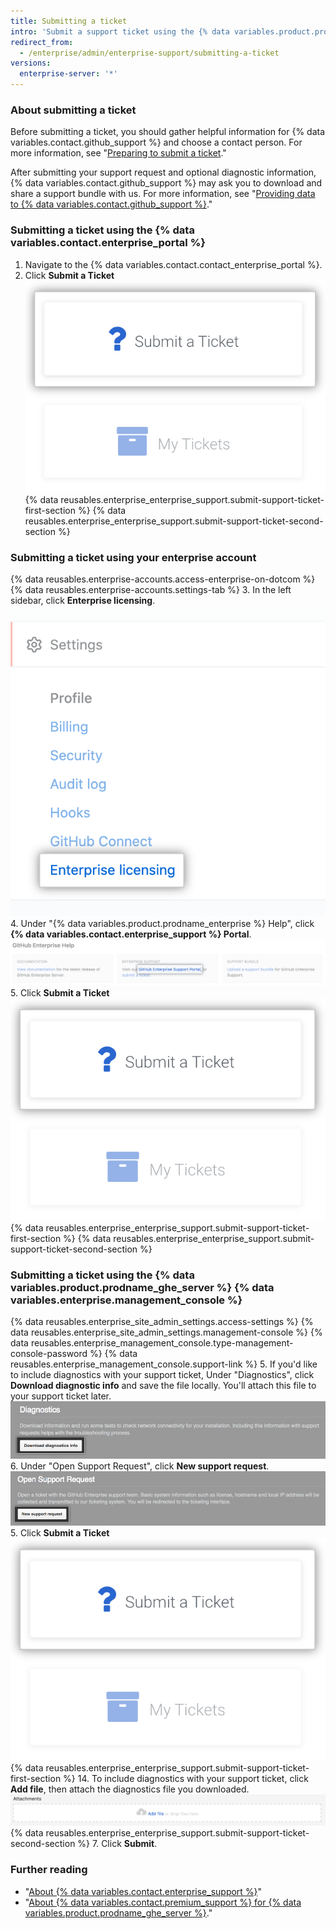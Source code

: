 ```yaml
---
title: Submitting a ticket
intro: 'Submit a support ticket using the {% data variables.product.prodname_ghe_server %} {% data variables.enterprise.management_console %} or the support portal. You can mark a ticket as urgent when your {% data variables.product.prodname_ghe_server %} production system is down or in an unusable state.'
redirect_from:
  - /enterprise/admin/enterprise-support/submitting-a-ticket
versions:
  enterprise-server: '*'
---
```


### About submitting a ticket

Before submitting a ticket, you should gather helpful information for {% data variables.contact.github_support %} and choose a contact person. For more information, see "[Preparing to submit a ticket](/enterprise/admin/guides/enterprise-support/preparing-to-submit-a-ticket)."

After submitting your support request and optional diagnostic information, {% data variables.contact.github_support %} may ask you to download and share a support bundle with us. For more information, see "[Providing data to {% data variables.contact.github_support %}](/enterprise/admin/guides/enterprise-support/providing-data-to-github-support)."

### Submitting a ticket using the {% data variables.contact.enterprise_portal %}

1. Navigate to the {% data variables.contact.contact_enterprise_portal %}.
5. Click **Submit a Ticket**
  ![Submit a ticket to Enterprise Support team](/assets/images/enterprise/support/submit-ticket-button.png)
{% data reusables.enterprise_enterprise_support.submit-support-ticket-first-section %}
{% data reusables.enterprise_enterprise_support.submit-support-ticket-second-section %}

### Submitting a ticket using your enterprise account

{% data reusables.enterprise-accounts.access-enterprise-on-dotcom %}
{% data reusables.enterprise-accounts.settings-tab %}
3. In the left sidebar, click **Enterprise licensing**.
  !["Enterprise licensing" tab in the enterprise account settings sidebar](/assets/images/help/enterprises/enterprise-licensing-tab.png)
4. Under "{% data variables.product.prodname_enterprise %} Help", click **{% data variables.contact.enterprise_support %} Portal**.
  ![Link to navigate to Enterprise support site](/assets/images/enterprise/support/enterprise-support-link.png)
5. Click **Submit a Ticket**
  ![Submit a ticket to Enterprise Support team](/assets/images/enterprise/support/submit-ticket-button.png)
{% data reusables.enterprise_enterprise_support.submit-support-ticket-first-section %}
{% data reusables.enterprise_enterprise_support.submit-support-ticket-second-section %}

### Submitting a ticket using the {% data variables.product.prodname_ghe_server %} {% data variables.enterprise.management_console %}

{% data reusables.enterprise_site_admin_settings.access-settings %}
{% data reusables.enterprise_site_admin_settings.management-console %}
{% data reusables.enterprise_management_console.type-management-console-password %}
{% data reusables.enterprise_management_console.support-link %}
5. If you'd like to include diagnostics with your support ticket, Under "Diagnostics", click **Download diagnostic info** and save the file locally. You'll attach this file to your support ticket later.
  ![Button to download diagnostics info](/assets/images/enterprise/support/download-diagnostics-info-button.png)
6. Under "Open Support Request", click **New support request**.
  ![Button to open a support request](/assets/images/enterprise/management-console/open-support-request.png)
5. Click **Submit a Ticket**
  ![Submit a ticket to Enterprise Support team](/assets/images/enterprise/support/submit-ticket-button.png)
{% data reusables.enterprise_enterprise_support.submit-support-ticket-first-section %}
14. To include diagnostics with your support ticket, click **Add file**, then attach the diagnostics file you downloaded.
  ![Add file button](/assets/images/enterprise/support/support-ticket-add-file.png)
{% data reusables.enterprise_enterprise_support.submit-support-ticket-second-section %}
7. Click **Submit**.

### Further reading

- "[About {% data variables.contact.enterprise_support %}](/enterprise/admin/guides/enterprise-support/about-github-enterprise-support)"
- "[About {% data variables.contact.premium_support %} for {% data variables.product.prodname_ghe_server %}](/enterprise/admin/guides/enterprise-support/about-github-premium-support-for-github-enterprise-server)."
